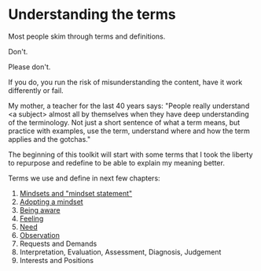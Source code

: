# Understanding the terms

Most people skim through terms and definitions.&#x20;

Don't.

Please don't.

If you do, you run the risk of misunderstanding the content, have it work differently or fail.

My mother, a teacher for the last 40 years says: "People really understand \<a subject> almost all by themselves when they have deep understanding of the terminology. Not just a short sentence of what a term means, but practice with examples, use the term, understand where and how the term applies and the gotchas."

The beginning of this toolkit will start with some terms that I took the liberty to repurpose and redefine to be able to explain my meaning better.

Terms we use and define in next few chapters:

1. [Mindsets and "mindset statement"](../mindsets/term-mindset-and-mindset-statements-a-guiding-statement-for-behavior.md)
2. [Adopting a mindset](broken-reference)
3. [Being aware](../learn-a-new-language/being-aware-means-to-understand-our-momentous-internal-state.md)
4. [Feeling](../learn-a-new-language/term-feelings-are-whats-alive-inside-us.md)
5. [Need](../learn-a-new-language/term-needs-are-our-deepest-motivations-behind-anything-we-think-say-or-do.md)
6. [Observation](../learn-a-new-language/term-observation-is-something-we-can-record-on-camera-or-microphone-or-notice-of-ourselves.md)
7. Requests and Demands
8. Interpretation, Evaluation, Assessment, Diagnosis, Judgement
9. Interests and Positions



